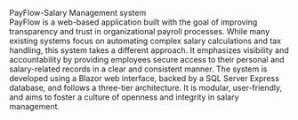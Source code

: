 PayFlow-Salary Management system  
PayFlow is a web-based application built with the goal of improving transparency and trust in 
organizational payroll processes. While many existing systems focus on automating complex salary 
calculations and tax handling, this system takes a different approach. It emphasizes visibility and 
accountability by providing employees secure access to their personal and salary-related records in a 
clear and consistent manner.
The system is developed using a Blazor web interface, backed by a SQL Server Express database, and 
follows a three-tier architecture. It is modular, user-friendly, and aims to foster a culture of openness 
and integrity in salary management. 
